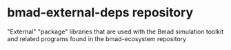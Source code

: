 # bmad-external-deps repository
"External" "package" libraries that are used with the Bmad simulation toolkit and related programs found in the bmad-ecosystem repository
